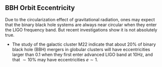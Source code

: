 ## BBH Orbit Eccentricity

Due to the circularization effect of gravitational radiation, ones may expect that the binary black hole systems are always near circular when they enter the LIGO frequency band. But recent investigations show it is not absolutely true.

- The study of the galactic cluster M22 indicate that about $20\%$ of binary black hole (BBH) mergers in globular clusters will have eccentricities larger than $0.1$ when they first enter advanced LIGO band at 10Hz, and that $\sim 10\%$ may have eccentricities $e \sim 1$.